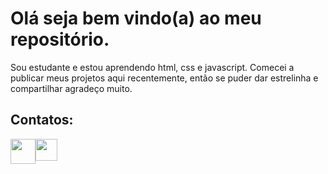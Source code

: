 # Olá seja bem vindo(a) ao meu repositório.

 <p>Sou estudante e estou aprendendo html, css e javascript. Comecei a publicar meus projetos aqui recentemente, então se puder dar estrelinha e compartilhar agradeço muito.</p>

<h2>Contatos:</h2>
 

<div style="display:flex;">
<a href="https://wa.me/985163603"><img src="https://cdn.pixabay.com/photo/2015/08/03/13/58/soon-873316_960_720.png" style="width:40px"></a>
<a href="https://www.linkedin.com/in/sergio-paulo-b01887199/"><img src="https://cdn-icons-png.flaticon.com/512/145/145807.png" style="width:35px"></a>
</div>




